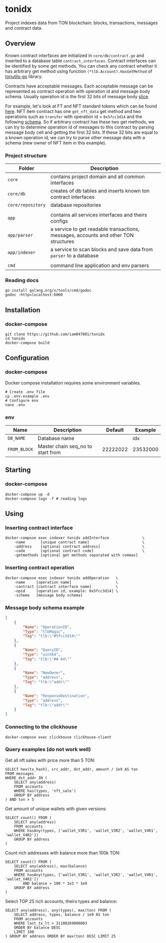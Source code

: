 # tonidx

Project indexes data from TON blockchain: blocks, transactions, messages and contract data. 

## Overview

Known contract interfaces are initialized in `core/db/contract.go` and inserted to a database table `contract_interfaces`. 
Contract interfaces can be identified by some get methods. You can check any contract whether it has arbitrary get method 
using function `(*tlb.Account).HasGetMethod` of [tonutils-go](https://github.com/xssnick/tonutils-go) library. 

Contracts have acceptable messages. Each acceptable message can be represented as contract operation with 
operation id and message body schema. Usually operation id is the first 32 bits of message body [slice](https://ton.org/docs/#/func/types?id=atomic-types).

For example, let's look at FT and NFT standard tokens which can be found [here](https://github.com/ton-blockchain/token-contract/).
NFT item contract has one `get_nft_data` get method and two operations such as `transfer` 
with operation id = `0x5fcc3d14` and the following [schema](https://github.com/xssnick/tonutils-go/blob/0cf1be2f79276255f15e85a7274aba2d7f8fc52e/ton/nft/item.go#L14). 
So if arbitrary contract has these two get methods, we can try to determine operation id of
messages to this contract by parsing message body cell and getting the first 32 bits. If these 32 bits are equal to 
a known operation id, we can try to parse other message data with a schema (new owner of NFT item in this example).

### Project structure

| Folder            | Description                                                                         |
|-------------------|-------------------------------------------------------------------------------------|
| `core`            | contains project domain and all common interfaces                                   |
| `core/db`         | creates of db tables and inserts known ton contract interfaces                      |
| `core/repository` | database repositories                                                               |
|                   |                                                                                     |
| `app`             | contains all services interfaces and theirs configs                                 |
| `app/parser`      | a service to get readable transactions, messages, accounts and other TON structures |
| `app/indexer`     | a service to scan blocks and save data from `parser` to a database                  |
|                   |                                                                                     |
| `cmd`             | command line application and env parsers                                            |

### Reading docs
```shell
go install golang.org/x/tools/cmd/godoc
godoc -http=localhost:6060
```

## Installation

[//]: # (### docker)
[//]: # (```shell)
[//]: # (git clone https://github.com/iam047801/tonidx)
[//]: # (cd tonidx)
[//]: # (docker build -t indexer:latest .)
[//]: # (```)

### docker-compose
```shell
git clone https://github.com/iam047801/tonidx
cd tonidx
docker-compose build
```

## Configuration

### docker-compose
Docker compose installation requires some environment variables.
```shell
# Create .env file
cp .env.example .env
# Configure env
nano .env
```

### env

| Name         | Description                       | Default  | Example  |
|--------------|-----------------------------------|----------|----------|
| `DB_NAME`    | Database name                     |          | idx      |
| `FROM_BLOCK` | Master chain seq_no to start from | 22222022 | 23532000 |

## Starting

[//]: # (### docker)
[//]: # (```shell)
[//]: # (docker run -d -n indexer-service --env-file .env indexer:latest)
[//]: # (```)

### docker-compose
```shell
docker-compose up -d
docker-compose logs -f # reading logs
```

## Using

### Inserting contract interface

```shell
docker-compose exec indexer tonidx addInterface               \ 
    -name       [unique contract name]                        \
    -address    [optional contract address]                   \
    -code       [optional contract code]                      \
    -getmethods [optional get methods separated with commas]
```

### Inserting contract operation

```shell
docker-compose exec indexer tonidx addOperation   \ 
    -name     [operation name]                    \
    -contract [contract interface name]           \
    -opid     [operation id, example: 0x5fcc3d14] \
    -schema   [message body schema]
```

### Message body schema example
```json
[
    {
        "Name": "OperationID",
        "Type": "tlbMagic",
        "Tag": "tlb:\"#5fcc3d14\""
    },
    {
        "Name": "QueryID",
        "Type": "uint64",
        "Tag": "tlb:\"## 64\""
    },
    {
        "Name": "NewOwner",
        "Type": "address",
        "Tag": "tlb:\"addr\""
    },
    {
        "Name": "ResponseDestination",
        "Type": "address",
        "Tag": "tlb:\"addr\""
    }
]
```

### Connecting to the clickhouse

```shell
docker-compose exec clickhouse clickhouse-client
```

### Query examples (do not work well)

Get all nft sales with price more than 5 TON:

```clickhouse
SELECT hex(tx_hash), src_addr, dst_addr, amount / 1e9 AS ton
FROM messages
WHERE dst_addr IN (
    SELECT any(address)
    FROM accounts
    WHERE has(types, 'nft_sale')
    GROUP BY address
) AND ton > 5
```

Get amount of unique wallets with given versions:

```clickhouse
SELECT count() FROM (
    SELECT any(address)
    FROM accounts
    WHERE hasAny(types, ['wallet_V3R1', 'wallet_V3R2', 'wallet_V4R1', 'wallet_V4R2'])
    GROUP BY address
)
```

Count rich addresses with balance more than 100k TON:

```clickhouse
SELECT count() FROM (
    SELECT any(address), max(balance)
    FROM accounts
    WHERE hasAny(types, ['wallet_V3R1', 'wallet_V3R2', 'wallet_V4R1', 'wallet_V4R2'])
        AND balance > 100 * 1e3 * 1e9
    GROUP BY address
)
```

Select TOP 25 rich accounts, theirs types and balance:

```clickhouse
SELECT any(address), any(types), max(ton) FROM (
    SELECT address, types, balance / 1e9 AS ton
    FROM accounts
    WHERE last_tx_lt > 31180269000003
    ORDER BY balance DESC
    LIMIT 100
) GROUP BY address ORDER BY max(ton) DESC LIMIT 25
```
